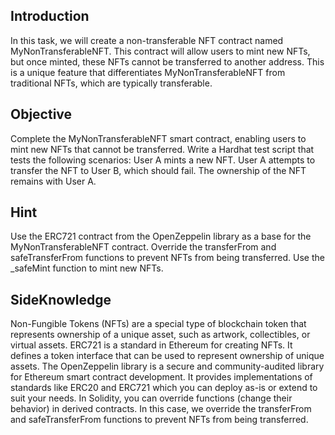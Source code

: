 ## Introduction

In this task, we will create a non-transferable NFT contract named MyNonTransferableNFT. This contract will allow users to mint new NFTs, but once minted, these NFTs cannot be transferred to another address. This is a unique feature that differentiates MyNonTransferableNFT from traditional NFTs, which are typically transferable.

## Objective

Complete the MyNonTransferableNFT smart contract, enabling users to mint new NFTs that cannot be transferred.
Write a Hardhat test script that tests the following scenarios:
User A mints a new NFT.
User A attempts to transfer the NFT to User B, which should fail.
The ownership of the NFT remains with User A.

## Hint

Use the ERC721 contract from the OpenZeppelin library as a base for the MyNonTransferableNFT contract.
Override the transferFrom and safeTransferFrom functions to prevent NFTs from being transferred.
Use the _safeMint function to mint new NFTs.

## SideKnowledge

Non-Fungible Tokens (NFTs) are a special type of blockchain token that represents ownership of a unique asset, such as artwork, collectibles, or virtual assets.
ERC721 is a standard in Ethereum for creating NFTs. It defines a token interface that can be used to represent ownership of unique assets.
The OpenZeppelin library is a secure and community-audited library for Ethereum smart contract development. It provides implementations of standards like ERC20 and ERC721 which you can deploy as-is or extend to suit your needs.
In Solidity, you can override functions (change their behavior) in derived contracts. In this case, we override the transferFrom and safeTransferFrom functions to prevent NFTs from being transferred.